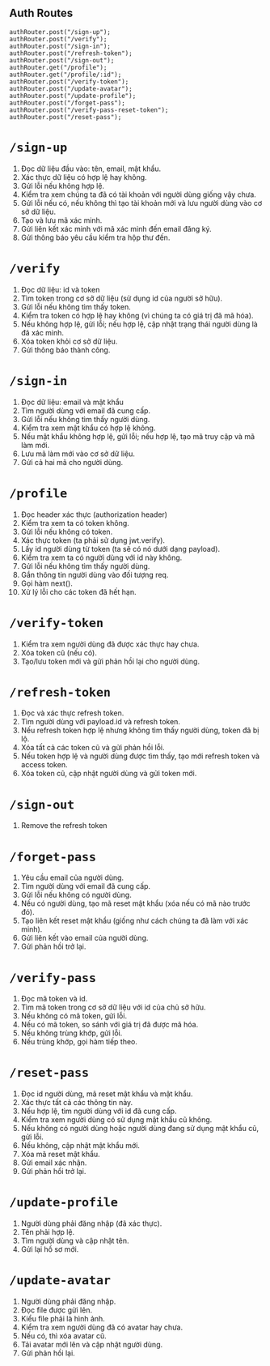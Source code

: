 ## Auth Routes

```
authRouter.post("/sign-up");
authRouter.post("/verify");
authRouter.post("/sign-in");
authRouter.post("/refresh-token");
authRouter.post("/sign-out");
authRouter.get("/profile");
authRouter.get("/profile/:id");
authRouter.post("/verify-token");
authRouter.post("/update-avatar");
authRouter.post("/update-profile");
authRouter.post("/forget-pass");
authRouter.post("/verify-pass-reset-token");
authRouter.post("/reset-pass");
```

# `/sign-up`

1. Đọc dữ liệu đầu vào: tên, email, mật khẩu.
2. Xác thực dữ liệu có hợp lệ hay không.
3. Gửi lỗi nếu không hợp lệ.
4. Kiểm tra xem chúng ta đã có tài khoản với người dùng giống vậy chưa.
5. Gửi lỗi nếu có, nếu không thì tạo tài khoản mới và lưu người dùng vào cơ sở dữ liệu.
6. Tạo và lưu mã xác minh.
7. Gửi liên kết xác minh với mã xác minh đến email đăng ký.
8. Gửi thông báo yêu cầu kiểm tra hộp thư đến.

# `/verify`

1. Đọc dữ liệu: id và token
2. Tìm token trong cơ sở dữ liệu (sử dụng id của người sở hữu).
3. Gửi lỗi nếu không tìm thấy token.
4. Kiểm tra token có hợp lệ hay không (vì chúng ta có giá trị đã mã hóa).
5. Nếu không hợp lệ, gửi lỗi; nếu hợp lệ, cập nhật trạng thái người dùng là đã xác minh.
6. Xóa token khỏi cơ sở dữ liệu.
7. Gửi thông báo thành công.

# `/sign-in`

1. Đọc dữ liệu: email và mật khẩu
2. Tìm người dùng với email đã cung cấp.
3. Gửi lỗi nếu không tìm thấy người dùng.
4. Kiểm tra xem mật khẩu có hợp lệ không.
5. Nếu mật khẩu không hợp lệ, gửi lỗi; nếu hợp lệ, tạo mã truy cập và mã làm mới.
6. Lưu mã làm mới vào cơ sở dữ liệu.
7. Gửi cả hai mã cho người dùng.

# `/profile`

1. Đọc header xác thực (authorization header)
2. Kiểm tra xem ta có token không.
3. Gửi lỗi nếu không có token.
4. Xác thực token (ta phải sử dụng jwt.verify).
5. Lấy id người dùng từ token (ta sẽ có nó dưới dạng payload).
6. Kiểm tra xem ta có người dùng với id này không.
7. Gửi lỗi nếu không tìm thấy người dùng.
8. Gắn thông tin người dùng vào đối tượng req.
9. Gọi hàm next().
10. Xử lý lỗi cho các token đã hết hạn.

# `/verify-token`

1. Kiểm tra xem người dùng đã được xác thực hay chưa.
2. Xóa token cũ (nếu có).
3. Tạo/lưu token mới và gửi phản hồi lại cho người dùng.

# `/refresh-token`

1. Đọc và xác thực refresh token.
2. Tìm người dùng với payload.id và refresh token.
3. Nếu refresh token hợp lệ nhưng không tìm thấy người dùng, token đã bị lộ.
4. Xóa tất cả các token cũ và gửi phản hồi lỗi.
5. Nếu token hợp lệ và người dùng được tìm thấy, tạo mới refresh token và access token.
6. Xóa token cũ, cập nhật người dùng và gửi token mới.

# `/sign-out`

1. Remove the refresh token

# `/forget-pass`

1. Yêu cầu email của người dùng.
2. Tìm người dùng với email đã cung cấp.
3. Gửi lỗi nếu không có người dùng.
4. Nếu có người dùng, tạo mã reset mật khẩu (xóa nếu có mã nào trước đó).
5. Tạo liên kết reset mật khẩu (giống như cách chúng ta đã làm với xác minh).
6. Gửi liên kết vào email của người dùng.
7. Gửi phản hồi trở lại.

# `/verify-pass`

1. Đọc mã token và id.
2. Tìm mã token trong cơ sở dữ liệu với id của chủ sở hữu.
3. Nếu không có mã token, gửi lỗi.
4. Nếu có mã token, so sánh với giá trị đã được mã hóa.
5. Nếu không trùng khớp, gửi lỗi.
6. Nếu trùng khớp, gọi hàm tiếp theo.

# `/reset-pass`

1. Đọc id người dùng, mã reset mật khẩu và mật khẩu.
2. Xác thực tất cả các thông tin này.
3. Nếu hợp lệ, tìm người dùng với id đã cung cấp.
4. Kiểm tra xem người dùng có sử dụng mật khẩu cũ không.
5. Nếu không có người dùng hoặc người dùng đang sử dụng mật khẩu cũ, gửi lỗi.
6. Nếu không, cập nhật mật khẩu mới.
7. Xóa mã reset mật khẩu.
8. Gửi email xác nhận.
9. Gửi phản hồi trở lại.

# `/update-profile`

1. Người dùng phải đăng nhập (đã xác thực).
2. Tên phải hợp lệ.
3. Tìm người dùng và cập nhật tên.
4. Gửi lại hồ sơ mới.

# `/update-avatar`

1. Người dùng phải đăng nhập.
2. Đọc file được gửi lên.
3. Kiểu file phải là hình ảnh.
4. Kiểm tra xem người dùng đã có avatar hay chưa.
5. Nếu có, thì xóa avatar cũ.
6. Tải avatar mới lên và cập nhật người dùng.
7. Gửi phản hồi lại.
